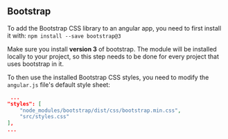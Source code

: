 ## Bootstrap
To add the Bootstrap CSS library to an angular app, you need to first install it with:
`npm install --save bootstrap@3`

Make sure you install **version 3** of bootstrap.
The module will be installed locally to your project, so this step needs to be done for every project that uses bootstrap in it.

To then use the installed Bootstrap CSS styles, you need to modify the `angular.js` file's default style sheet:
```json
 ...
"styles": [
	"node_modules/bootstrap/dist/css/bootstrap.min.css",
	"src/styles.css"
],
...
```
